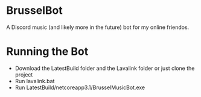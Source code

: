 # BrusselBot
A Discord music (and likely more in the future) bot for my online friendos.

# Running the Bot
- Download the LatestBuild folder and the Lavalink folder or just clone the project
- Run lavalink.bat
- Run LatestBuild/netcoreapp3.1/BrusselMusicBot.exe
